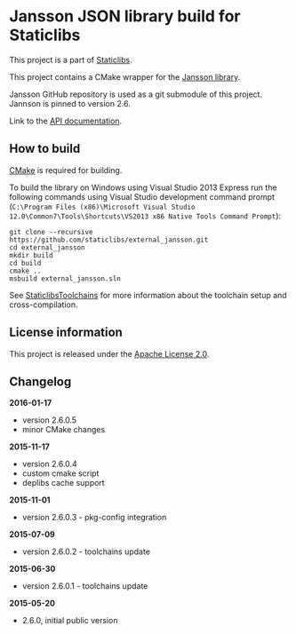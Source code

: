 Jansson JSON library build for Staticlibs
=========================================

This project is a part of [Staticlibs](http://staticlibs.net/).

This project contains a CMake wrapper for the [Jansson library](https://github.com/akheron/jansson). 

Jansson GitHub repository is used as a git submodule of this project. Jannson is pinned to version 2.6.

Link to the [API documentation](https://jansson.readthedocs.org/en/2.6/).

How to build
------------

[CMake](http://cmake.org/) is required for building.

To build the library on Windows using Visual Studio 2013 Express run the following commands using
Visual Studio development command prompt 
(`C:\Program Files (x86)\Microsoft Visual Studio 12.0\Common7\Tools\Shortcuts\VS2013 x86 Native Tools Command Prompt`):

    git clone --recursive https://github.com/staticlibs/external_jansson.git
    cd external_jansson
    mkdir build
    cd build
    cmake ..
    msbuild external_jansson.sln

See [StaticlibsToolchains](https://github.com/staticlibs/wiki/wiki/StaticlibsToolchains) for 
more information about the toolchain setup and cross-compilation.

License information
-------------------

This project is released under the [Apache License 2.0](http://www.apache.org/licenses/LICENSE-2.0).

Changelog
---------

**2016-01-17**

 * version 2.6.0.5
 * minor CMake changes

**2015-11-17**

 * version 2.6.0.4
 * custom cmake script
 * deplibs cache support

**2015-11-01**

 * version 2.6.0.3 - pkg-config integration

**2015-07-09**

 * version 2.6.0.2 - toolchains update

**2015-06-30**

 * version 2.6.0.1 - toolchains update

**2015-05-20**

 * 2.6.0, initial public version
